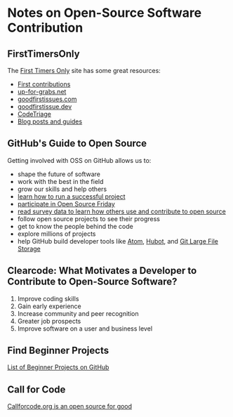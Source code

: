 # Notes on Open-Source Software Contribution

## FirstTimersOnly

The [First Timers Only](https://www.firsttimersonly.com/) site has some great resources:

- [First contributions](https://github.com/multunus/first-contributions)
- [up-for-grabs.net](https://up-for-grabs.net/)
- [goodfirstissues.com](https://goodfirstissues.com/)
- [goodfirstissue.dev](https://goodfirstissue.dev/)
- [CodeTriage](https://www.codetriage.com/)
- [Blog posts and guides](https://www.hanselman.com/blog/GetInvolvedInOpenSourceTodayHowToContributeAPatchToAGitHubHostedOpenSourceProjectLikeCode52.aspx)

## GitHub's Guide to Open Source

Getting involved with OSS on GitHub allows us to:

- shape the future of software
- work with the best in the field
- grow our skills and help others
- [learn how to run a successful project](https://opensource.guide/)
- [participate in Open Source Friday](https://opensourcefriday.com/)
- [read survey data to learn how others use and contribute to open source](https://opensourcesurvey.org/)
- follow open source projects to see their progress
- get to know the people behind the code
- explore millions of projects
- help GitHub build developer tools like [Atom](https://atom.io/), [Hubot](https://hubot.github.com/), and [Git Large File Storage](https://git-lfs.github.com/)

## Clearcode: What Motivates a Developer to Contribute to Open-Source Software?

1. Improve coding skills
2. Gain early experience
3. Increase community and peer recognition
4. Greater job prospects
5. Improve software on a user and business level

## Find Beginner Projects

[List of Beginner Projects on GitHub](https://github.com/search?q=label%3Agood-first-issue+archived%3Afalse)

## Call for Code

[Callforcode.org is an open source for good](https://callforcode.org/)
